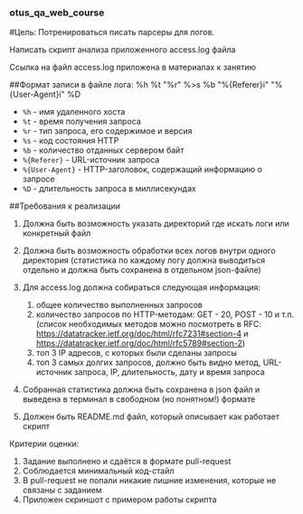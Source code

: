 ### otus_qa_web_course

#Цель:
Потренироваться писать парсеры для логов.

Написать скрипт анализа приложенного access.log файла

Ссылка на файл access.log приложена в материалах к занятию

##Формат записи в файле лога:
%h %t "%r" %>s %b "%{Referer}i" "%{User-Agent}i" %D

- `%h` - имя удаленного хоста
- `%t`  - время получения запроса
- `%r`  - тип запроса, его содержимое и версия
- `%s` -  код состояния HTTP
- `%b` -  количество отданных сервером байт
- `%{Referer}` - URL-источник запроса
- `%{User-Agent}` - HTTP-заголовок, содержащий информацию о запросе
- `%D` - длительность запроса в миллисекундах

##Требования к реализации

1. Должна быть возможность указать директорий где искать логи или конкретный файл
2. Должна быть возможность обработки всех логов внутри одного директория (статистика по каждому логу должна выводиться отдельно и должна быть сохранена в отдельном json-файле)
3. Для access.log должна собираться следующая информация:
   1. общее количество выполненных запросов
   2. количество запросов по HTTP-методам: GET - 20, POST - 10 и т.п. (список необходимых методов можно посмотреть в RFC: https://datatracker.ietf.org/doc/html/rfc7231#section-4 и https://datatracker.ietf.org/doc/html/rfc5789#section-2)
   3. топ 3 IP адресов, с которых были сделаны запросы
   4. топ 3 самых долгих запросов, должно быть видно метод, URL-источник запроса, IP, длительность, дату и время запроса

4. Собранная статистика должна быть сохранена в json файл и выведена в терминал в свободном (но понятном!) формате 
5. Должен быть README.md файл, который описывает как работает скрипт

Критерии оценки:
1. Задание выполнено и сдаётся в формате pull-request
2. Соблюдается минимальный код-стайл
3. В pull-request не попали никакие лишние изменения, которые не связаны с заданием
4. Приложен скриншот с примером работы скрипта